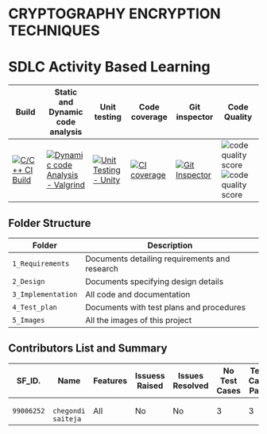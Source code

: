 # CRYPTOGRAPHY ENCRYPTION TECHNIQUES 
# SDLC Activity Based Learning

| Build | Static and Dynamic code analysis       | Unit testing |Code coverage |Git inspector | Code Quality|
|-------------|--------------------------------------------------------------|------------|-------------|----------------|----------------------------------------|
[![C/C++ CI Build](https://github.com/chsaitejltts/STEPIN-CRYPTOGRAPHY-ENCRYPTION-TECHNIQUES/actions/workflows/bulid.yml/badge.svg)](https://github.com/chsaitejltts/STEPIN-CRYPTOGRAPHY-ENCRYPTION-TECHNIQUES/actions/workflows/bulid.yml)|[![Dynamic code Analysis - Valgrind](https://github.com/chsaitejltts/STEPIN-CRYPTOGRAPHY-ENCRYPTION-TECHNIQUES/actions/workflows/valgrind.yml/badge.svg)](https://github.com/chsaitejltts/STEPIN-CRYPTOGRAPHY-ENCRYPTION-TECHNIQUES/actions/workflows/valgrind.yml)|[![Unit Testing - Unity](https://github.com/chsaitejltts/STEPIN-CRYPTOGRAPHY-ENCRYPTION-TECHNIQUES/actions/workflows/unitytest.yml/badge.svg)](https://github.com/chsaitejltts/STEPIN-CRYPTOGRAPHY-ENCRYPTION-TECHNIQUES/actions/workflows/unitytest.yml)|[![CI coverage](https://github.com/chsaitejltts/STEPIN-CRYPTOGRAPHY-ENCRYPTION-TECHNIQUES/actions/workflows/coverage.yml/badge.svg)](https://github.com/chsaitejltts/STEPIN-CRYPTOGRAPHY-ENCRYPTION-TECHNIQUES/actions/workflows/coverage.yml)|[![Git Inspector](https://github.com/chsaitejltts/STEPIN-CRYPTOGRAPHY-ENCRYPTION-TECHNIQUES/actions/workflows/gitinspector.yml/badge.svg)](https://github.com/chsaitejltts/STEPIN-CRYPTOGRAPHY-ENCRYPTION-TECHNIQUES/actions/workflows/gitinspector.yml)|![code quality score](https://www.code-inspector.com/project/27809/score/svg)![code quality score](https://www.code-inspector.com/project/27809/status/svg)|



## Folder Structure

Folder             | Description
-------------------| -----------------------------------------
`1_Requirements`   | Documents detailing requirements and research
`2_Design`         | Documents specifying design details
`3_Implementation` | All code and documentation
`4_Test_plan`      | Documents with test plans and procedures
`5_Images`         | All the images of this project

## Contributors List and Summary


SF_ID. |  Name   |    Features    | Issuess Raised |Issues Resolved|No Test Cases|Test Case Pass
-------|---------|----------------|----------------|---------------|-------------|--------------
`99006252` | ` chegondi saiteja`  | All |  No     |  No   | 3  |3    |
